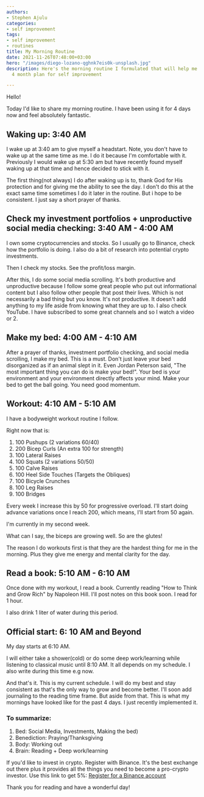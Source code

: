 ```yaml
---
authors:
- Stephen Ajulu
categories:
- self improvement
tags:
- self improvement
- routines
title: My Morning Routine
date: 2021-11-26T07:48:00+03:00
hero: "/images/diego-lozano-qghnk7eis0k-unsplash.jpg"
description: Here's the morning routine I formulated that will help me achieve my
  4 month plan for self improvement

---
```

Hello!

Today I'd like to share my morning routine. I have been using it for 4 days now and feel absolutely fantastic.

## Waking up: 3:40 AM

I wake up at 3:40 am to give myself a headstart. Note, you don't have to wake up at the same time as me. I do it because I'm comfortable with it. Previously I would wake up at 5:30 am but have recently found myself waking up at that time and hence decided to stick with it.

The first thing(not always) I do after waking up is to, thank God for His protection and for giving me the ability to see the day. I don't do this at the exact same time sometimes I do it later in the routine. But i hope to be consistent. I just say a short prayer of thanks.

## Check my investment portfolios + unproductive social media checking: 3:40 AM - 4:00 AM

I own some cryptocurrencies and stocks. So I usually go to Binance, check how the portfolio is doing. I also do a bit of research into potential crypto investments.

Then I check my stocks. See the profit/loss margin.

After this, I do some social media scrolling. It's both productive and unproductive because I follow some great people who put out informational content but I also follow other people that post their lives. Which is not necessarily a bad thing but you know. It's not productive. It doesn't add anything to my life aside from knowing what they are up to. I also check YouTube. I have subscribed to some great channels and so I watch a video or 2.

## Make my bed: 4:00 AM - 4:10 AM

After a prayer of thanks, investment portfolio checking, and social media scrolling, I make my bed. This is a must. Don't just leave your bed disorganized as if an animal slept in it. Even Jordan Peterson said, "The most important thing you can do is make your bed!". Your bed is your environment and your environment directly affects your mind. Make your bed to get the ball going. You need good momentum.

## Workout: 4:10 AM - 5:10 AM

I have a bodyweight workout routine I follow.

Right now that is:

1. 100 Pushups (2 variations 60/40)
2. 200 Bicep Curls (An extra 100 for strength)
3. 100 Lateral Raises
4. 100 Squats (2 variations 50/50)
5. 100 Calve Raises
6. 100 Heel Side Touches (Targets the Obliques)
7. 100 Bicycle Crunches
8. 100 Leg Raises
9. 100 Bridges

Every week I increase this by 50 for progressive overload. I'll start doing advance variations once I reach 200, which means, I'll start from 50 again.

I'm currently in my second week.

What can I say, the biceps are growing well. So are the glutes!

The reason I do workouts first is that they are the hardest thing for me in the morning. Plus they give me energy and mental clarity for the day.

## Read a book: 5:10 AM - 6:10 AM

Once done with my workout, I read a book. Currently reading "How to Think and Grow Rich" by Napoleon Hill. I'll post notes on this book soon. I read for 1 hour.

I also drink 1 liter of water during this period.

## Official start: 6: 10 AM and Beyond

My day starts at 6:10 AM.

I will either take a shower(cold) or do some deep work/learning while listening to classical music until 8:10 AM. It all depends on my schedule. I also write during this time e.g now.

And that's it. This is my current schedule. I will do my best and stay consistent as that's the only way to grow and become better. I'll soon add journaling to the reading time frame. But aside from that. This is what my mornings have looked like for the past 4 days. I just recently implemented it.

### To summarize:

1. Bed: Social Media, Investments, Making the bed)
2. Benediction: Praying/Thanksgiving
3. Body: Working out
4. Brain: Reading + Deep work/learning

If you'd like to invest in crypto. Register with Binance. It's the best exchange out there plus it provides all the things you need to become a pro-crypto investor. Use this link to get 5%: [Register for a Binance account](https://accounts.binance.com/en/register?ref=CL2JFAB6)

Thank you for reading and have a wonderful day!
